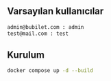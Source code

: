 ## Varsayılan kullanıcılar

```bash
admin@bubilet.com : admin
test@mail.com : test
```

## Kurulum
 ```bash
docker compose up -d --build
 ```